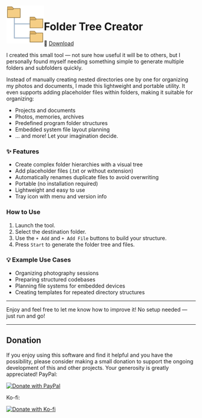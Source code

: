 <img src="git_icon/FolderTreeCreator_git.png" alt="Logo" width="100" align="left">



# Folder Tree Creator

🔗 [Download](https://github.com/Special-Niewbie/FolderTreeCreator) 

I created this small tool — not sure how useful it will be to others, but I personally found myself needing something simple to generate multiple folders and subfolders quickly.

Instead of manually creating nested directories one by one for organizing my photos and documents, I made this lightweight and portable utility. It even supports adding placeholder files within folders, making it suitable for organizing:

- Projects and documents
- Photos, memories, archives
- Predefined program folder structures
- Embedded system file layout planning
- ... and more! Let your imagination decide.

### ✨ Features

- Create complex folder hierarchies with a visual tree
- Add placeholder files (.txt or without extension)
- Automatically renames duplicate files to avoid overwriting
- Portable (no installation required)
- Lightweight and easy to use
- Tray icon with menu and version info

### How to Use

1. Launch the tool.
2. Select the destination folder.
3. Use the `+ Add` and `+ Add File` buttons to build your structure.
4. Press `Start` to generate the folder tree and files.



### 💡 Example Use Cases

- Organizing photography sessions
- Preparing structured codebases
- Planning file systems for embedded devices
- Creating templates for repeated directory structures

---

Enjoy and feel free to let me know how to improve it! 
No setup needed — just run and go!



---

## Donation
If you enjoy using this software and find it helpful and you have the possibility, please consider making a small donation to support the ongoing development of this and other projects. Your generosity is greatly appreciated!
PayPal:

[![Donate with PayPal](https://www.paypalobjects.com/en_US/i/btn/btn_donateCC_LG.gif)](https://www.paypal.com/ncp/payment/WYU4A2HTRTVHG)

Ko-fi:

[![Donate with Ko-fi](https://www.ko-fi.com/img/githubbutton_sm.svg)](https://ko-fi.com/special_niewbie)
